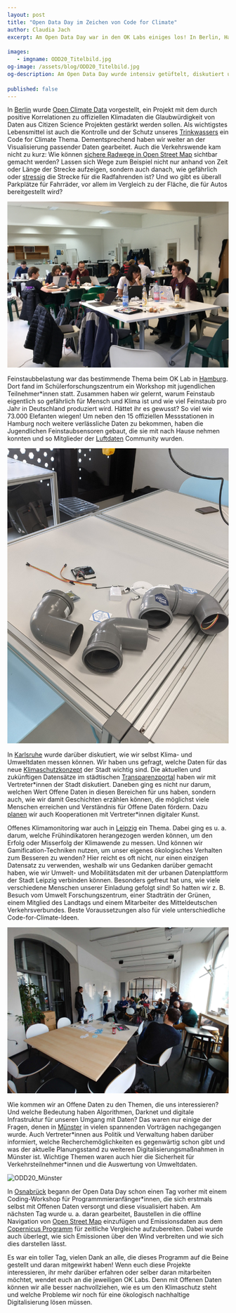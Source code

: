 ```yaml
---
layout: post
title: "Open Data Day im Zeichen von Code for Climate"
author: Claudia Jach
excerpt: Am Open Data Day war in den OK Labs einiges los! In Berlin, Hamburg, Karlsruhe, Leipzig, Münster und Osnabrück wurde intensiv getüftelt, diskutiert und gelernt. Vorherrschendes Thema: Wie können Offene Daten dem Klima nutzen? Anhand von Emissions-, Verkehrs und Trinkwasserdaten haben unsere Ehrenamtlichen eine Vielzahl von Anwendungsmöglichkeiten aufgezeigt.

images:
   - imgname: ODD20_Titelbild.jpg
og-image: /assets/blog/ODD20_Titelbild.jpg
og-description: Am Open Data Day wurde intensiv getüftelt, diskutiert und gelernt. Vorherrschendes Thema: Wie können Offene Daten dem Klima nutzen?

published: false
---
```

In [Berlin](https://www.codefor.de/berlin/) wurde [Open Climate Data](https://openclimatedata.net/) vorgestellt, ein Projekt mit dem durch positive Korrelationen zu offiziellen Klimadaten die Glaubwürdigkeit von Daten aus Citizen Science Projekten gestärkt werden sollen. Als wichtigstes Lebensmittel ist auch die Kontrolle und der Schutz unseres [Trinkwassers](https://trinkwasser.codefor.de/) ein Code for Climate Thema. Dementsprechend haben wir weiter an der Visualisierung passender Daten gearbeitet. Auch die Verkehrswende kam nicht zu kurz: Wie können [sichere Radwege in Open Street Map](https://wiki.openstreetmap.org/wiki/Talk:Berlin/Verkehrswende) sichtbar gemacht werden? Lassen sich Wege zum Beispiel nicht nur anhand von Zeit oder Länge der Strecke aufzeigen, sondern auch danach, wie gefährlich oder [stressig](https://github.com/ckrey/stressmap) die Strecke für die Radfahrenden ist? Und wo gibt es überall Parkplätze für Fahrräder, vor allem im Vergleich zu der Fläche, die für Autos bereitgestellt wird?

![ODD20_Berlin](/assets/blog/ODD20_Berlin.jpeg)

Feinstaubbelastung war das bestimmende Thema beim OK Lab in [Hamburg](https://codeforhamburg.org). Dort fand im Schülerforschungszentrum ein Workshop mit jugendlichen Teilnehmer\*innen statt. Zusammen haben wir gelernt, warum Feinstaub eigentlich so gefährlich für Mensch und Klima ist und wie viel Feinstaub pro Jahr in Deutschland produziert wird. Hättet ihr es gewusst? So viel wie 73.000 Elefanten wiegen! Um neben den 15 offiziellen Messstationen in Hamburg noch weitere verlässliche Daten zu bekommen, haben die Jugendlichen Feinstaubsensoren gebaut, die sie mit nach Hause nehmen konnten und so Mitglieder der [Luftdaten](https://luftdaten.info/) Community wurden.

![ODD20_Hamburg](/assets/blog/ODD20_Hamburg.jpg)

In [Karlsruhe](https://ok-lab-karlsruhe.de/) wurde darüber diskutiert, wie wir selbst Klima- und Umweltdaten messen können. Wir haben uns gefragt, welche Daten für das neue [Klimaschutzkonzept](https://ok-lab-karlsruhe.de/data/odd20/KlimadatenUndKlimakonzept.pdf) der Stadt wichtig sind. Die aktuellen und zukünftigen Datensätze im städtischen [Transparenzportal](https://transparenz.karlsruhe.de/) haben wir mit Vertreter\*innen der Stadt diskutiert. Daneben ging es nicht nur darum, welchen Wert Offene Daten in diesen Bereichen für uns haben, sondern auch, wie wir damit Geschichten erzählen können, die möglichst viele Menschen erreichen und Verständnis für Offene Daten fördern. Dazu [planen](https://ok-lab-karlsruhe.de/data/odd20/KunstUndDaten.pdf) wir auch Kooperationen mit Vertreter\*innen digitaler Kunst.

Offenes Klimamonitoring war auch in [Leipzig](https://www.codefor.de/leipzig/) ein Thema. Dabei ging es u. a. darum, welche Frühindikatoren herangezogen werden können, um den Erfolg oder Misserfolg der Klimawende zu messen. Und können wir Gamification-Techniken nutzen, um unser eigenes ökologisches Verhalten zum Besseren zu wenden? Hier reicht es oft nicht, nur einen einzigen Datensatz zu verwenden, weshalb wir uns Gedanken darüber gemacht haben, wie wir Umwelt- und Mobilitätsdaten mit der urbanen Datenplattform der Stadt Leipzig verbinden können. Besonders gefreut hat uns, wie viele verschiedene Menschen unserer Einladung gefolgt sind! So hatten wir z. B. Besuch vom Umwelt Forschungszentrum, einer Stadträtin der Grünen, einem Mitglied des Landtags und einem Mitarbeiter des Mitteldeutschen Verkehrsverbundes. Beste Voraussetzungen also für viele unterschiedliche Code-for-Climate-Ideen.

![ODD20_Leipzig](/assets/blog/ODD20_Leipzig.jpg)

Wie kommen wir an Offene Daten zu den Themen, die uns interessieren? Und welche Bedeutung haben Algorithmen, Darknet und digitale Infrastruktur für unseren Umgang mit Daten? Das waren nur einige der Fragen, denen in [Münster](https://codeformuenster.org/opendataday/) in vielen spannenden Vorträgen nachgegangen wurde. Auch Vertreter\*innen aus Politik und Verwaltung haben darüber informiert, welche Recherchemöglichkeiten es gegenwärtig schon gibt und was der aktuelle Planungsstand zu weiteren Digitalisierungsmaßnahmen in Münster ist. Wichtige Themen waren auch hier die Sicherheit für Verkehrsteilnehmer\*innen und die Auswertung von Umweltdaten.

![ODD20_Münster](/assets/blog/ODD20_Münster.jpg)

In [Osnabrück](http://codeforosnabrueck.org/) begann der Open Data Day schon einen Tag vorher mit einem Coding-Workshop für Programmmieranfänger\*innen, die sich erstmals selbst mit Offenen Daten versorgt und diese visualisiert haben. Am nächsten Tag wurde u. a. daran gearbeitet, Baustellen in die offline Navigation von [Open Street Map](https://www.openstreetmap.org) einzufügen und Emissionsdaten aus dem [Copernicus Programm](https://www.d-copernicus.de/) für zeitliche Vergleiche aufzubereiten. Dabei wurde auch überlegt, wie sich Emissionen über den Wind verbreiten und wie sich dies darstellen lässt.

Es war ein toller Tag, vielen Dank an alle, die dieses Programm auf die Beine gestellt und daran mitgewirkt haben! Wenn euch diese Projekte interessieren, ihr mehr darüber erfahren oder selber daran mitarbeiten möchtet, wendet euch an die jeweiligen OK Labs. Denn mit Offenen Daten können wir alle besser nachvollziehen, wie es um den Klimaschutz steht und welche Probleme wir noch für eine ökologisch nachhaltige Digitalisierung lösen müssen.
